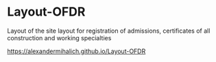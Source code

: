 # Layout-OFDR

Layout of the site layout for registration of admissions, certificates of all construction and working specialties

https://alexandermihalich.github.io/Layout-OFDR
